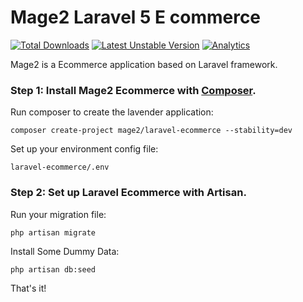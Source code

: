# Mage2 Laravel 5 E commerce

[![Total Downloads](https://poser.pugx.org/mage2/laravel-ecommerce/d/total.svg)](https://packagist.org/packages/mage2/larave-ecommerce)
[![Latest Unstable Version](https://poser.pugx.org/mage2/laravel-ecommerce/v/unstable.svg)](https://packagist.org/packages/mage2/laravel-ecommerce)
[![Analytics](https://ga-beacon.appspot.com/UA-79831356-1/chromeskel_a/readme)](https://github.com/igrigorik/ga-beacon)


Mage2 is a Ecommerce application based on Laravel framework.

### Step 1: Install Mage2 Ecommerce with [Composer](https://getcomposer.org/download/).


Run composer to create the lavender application:

    composer create-project mage2/laravel-ecommerce --stability=dev
    
Set up your environment config file:

    laravel-ecommerce/.env    


### Step 2: Set up Laravel Ecommerce with Artisan.


Run your migration file:

    php artisan migrate

Install Some Dummy Data:

    php artisan db:seed

That's it!

